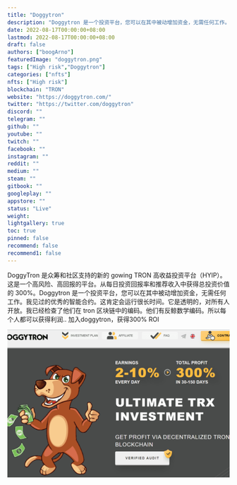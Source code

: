 ```yaml
---
title: "Doggytron"
description: "Doggytron 是一个投资平台，您可以在其中被动增加资金，无需任何工作。"
date: 2022-08-17T00:00:00+08:00
lastmod: 2022-08-17T00:00:00+08:00
draft: false
authors: ["boogArno"]
featuredImage: "doggytron.png"
tags: ["High risk","Doggytron"]
categories: ["nfts"]
nfts: ["High risk"]
blockchain: "TRON"
website: "https://doggytron.com/"
twitter: "https://twitter.com/doggytron"
discord: ""
telegram: ""
github: ""
youtube: ""
twitch: ""
facebook: ""
instagram: ""
reddit: ""
medium: ""
steam: ""
gitbook: ""
googleplay: ""
appstore: ""
status: "Live"
weight: 
lightgallery: true
toc: true
pinned: false
recommend: false
recommend1: false
---
```

DoggyTron 是众筹和社区支持的新的 gowing TRON 高收益投资平台（HYIP）。这是一个高风险、高回报的平台。从每日投资回报率和推荐收入中获得总投资价值的 300%。Doggytron 是一个投资平台，您可以在其中被动增加资金，无需任何工作。我见过的优秀的智能合约。这肯定会运行很长时间。它是透明的，对所有人开放。我已经检查了他们在 tron 区块链中的编码。他们有反鲸数学编码。所以每个人都可以获得利润..
加入doggytron，获得300% ROI

![doggytron-dapp-other-tron-image1_a829b758ef29634053eaf163098c1487](doggytron-dapp-other-tron-image1_a829b758ef29634053eaf163098c1487.png)